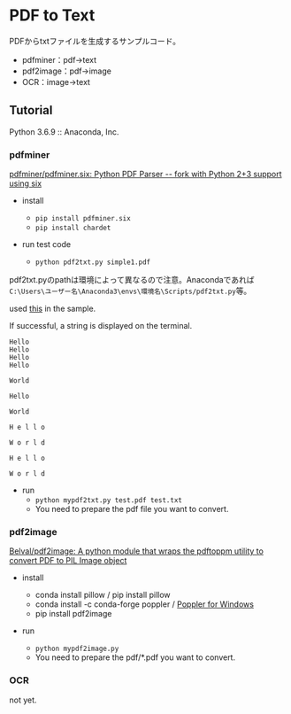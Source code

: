 # PDF to Text

PDFからtxtファイルを生成するサンプルコード。

- pdfminer：pdf→text
- pdf2image：pdf→image
- OCR：image→text

## Tutorial

Python 3.6.9 :: Anaconda, Inc.

### pdfminer

[pdfminer/pdfminer.six: Python PDF Parser -- fork with Python 2+3 support using six](https://github.com/pdfminer/pdfminer.six)

- install 
    - `pip install pdfminer.six`
    - `pip install chardet`

- run test code
  - `python pdf2txt.py simple1.pdf`

pdf2txt.pyのpathは環境によって異なるので注意。Anacondaであれば`C:\Users\ユーザー名\Anaconda3\envs\環境名\Scripts/pdf2txt.py`等。

used [this](https://github.com/pdfminer/pdfminer.six/blob/master/samples/simple1.pdf) in the sample.

If successful, a string is displayed on the terminal.

```
Hello
Hello
Hello
Hello

World

Hello

World

H e l l o

W o r l d

H e l l o

W o r l d
```

- run
  - `python mypdf2txt.py test.pdf test.txt`
  - You need to prepare the pdf file you want to convert.

### pdf2image

[Belval/pdf2image: A python module that wraps the pdftoppm utility to convert PDF to PIL Image object](https://github.com/Belval/pdf2image)

- install
  - conda install pillow / pip install pillow
  - conda install -c conda-forge poppler / [Poppler for Windows](http://blog.alivate.com.au/poppler-windows/)
  - pip install pdf2image

- run
  - `python mypdf2image.py`
  - You need to prepare the pdf/*.pdf you want to convert.

### OCR

not yet.